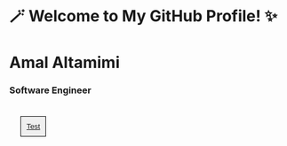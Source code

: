 # 🪄 Welcome to My GitHub Profile! ✨

<h1>Amal Altamimi</h1>
<h3>Software Engineer</h3>

<button style="border: 1px solid black; padding: 10px; margin: 20px;"><a href="google.com">Test</a></button> 



